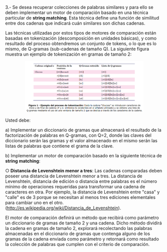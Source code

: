 3.- Se desea recuperar colecciones de palabras similares y para ello se deben implementar un motor de comparación basado en una técnica particular de **string matching**. Esta técnica define una función de similitud entre dos cadenas que indicará cuán similares son dichas cadenas.

Las técnicas utilizadas por estos tipos de motores de comparación están basadas en tokenización (descomposición en unidades básicas), y como resultado del proceso obtendremos un conjunto de tokens, o lo que es lo mismo, de Q-gramas (sub-cadenas de tamaño Q). La siguiente figura muestra un ejemplo de tokenización en gramas de tamaño 2:

<p align="center">
	<img src="../assets/q-grama.png" alt="Proceso tokenizacion" width="75%" height="75%">
</p>

Usted debe:

a) Implementar un diccionario de gramas que almacenará el resultado de la factorización de palabras en Q-gramas, con Q=2, donde las claves del diccionario serán las gramas y el valor almacenado en el mismo serán las listas de palabras que contiene el grama de la clave.

b) Implementar un motor de comparación basado en la siguiente técnica de **string matching**:

○ **Distancia de Levenshtein menor a tres**: Las cadenas comparadas deben poseer una distancia de Levenshtein menor a tres. La distancia de Levenshtein, distancia de edición o distancia entre palabras es el número mínimo de operaciones requeridas para transformar una cadena de caracteres en otra. Por ejemplo, la distancia de Levenshtein entre "casa" y "calle" es de 3 porque se necesitan al menos tres ediciones elementales para cambiar uno en el otro. (<http://es.wikipedia.org/wiki/Distancia_de_Levenshtein>).

El motor de comparación definirá un método que recibirá como parámetro un diccionario de gramas de tamaño 2 y una cadena. Dicho método dividirá la cadena en gramas de tamaño 2, explorará recolectando las palabras almacenadas en el diccionario de gramas que contenga alguno de los gramas de la cadena enviada como parámetro y retornará como resultado la colección de palabras que cumplen con el criterio de comparación.